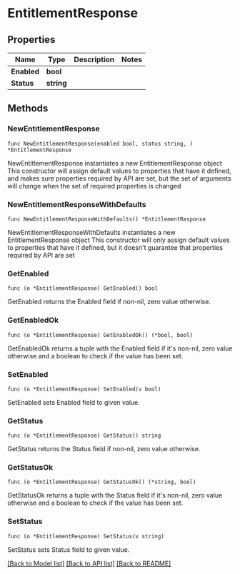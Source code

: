 # EntitlementResponse

## Properties

Name | Type | Description | Notes
------------ | ------------- | ------------- | -------------
**Enabled** | **bool** |  | 
**Status** | **string** |  | 

## Methods

### NewEntitlementResponse

`func NewEntitlementResponse(enabled bool, status string, ) *EntitlementResponse`

NewEntitlementResponse instantiates a new EntitlementResponse object
This constructor will assign default values to properties that have it defined,
and makes sure properties required by API are set, but the set of arguments
will change when the set of required properties is changed

### NewEntitlementResponseWithDefaults

`func NewEntitlementResponseWithDefaults() *EntitlementResponse`

NewEntitlementResponseWithDefaults instantiates a new EntitlementResponse object
This constructor will only assign default values to properties that have it defined,
but it doesn't guarantee that properties required by API are set

### GetEnabled

`func (o *EntitlementResponse) GetEnabled() bool`

GetEnabled returns the Enabled field if non-nil, zero value otherwise.

### GetEnabledOk

`func (o *EntitlementResponse) GetEnabledOk() (*bool, bool)`

GetEnabledOk returns a tuple with the Enabled field if it's non-nil, zero value otherwise
and a boolean to check if the value has been set.

### SetEnabled

`func (o *EntitlementResponse) SetEnabled(v bool)`

SetEnabled sets Enabled field to given value.


### GetStatus

`func (o *EntitlementResponse) GetStatus() string`

GetStatus returns the Status field if non-nil, zero value otherwise.

### GetStatusOk

`func (o *EntitlementResponse) GetStatusOk() (*string, bool)`

GetStatusOk returns a tuple with the Status field if it's non-nil, zero value otherwise
and a boolean to check if the value has been set.

### SetStatus

`func (o *EntitlementResponse) SetStatus(v string)`

SetStatus sets Status field to given value.



[[Back to Model list]](../README.md#documentation-for-models) [[Back to API list]](../README.md#documentation-for-api-endpoints) [[Back to README]](../README.md)


